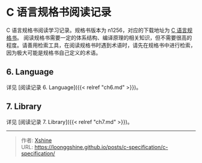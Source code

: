 # C 语言规格书阅读记录


C 语言规格书阅读学习记录。规格书版本为 n1256，对应的下载地址为 [C 语言规格书](https://www.open-std.org/jtc1/sc22/wg14/www/docs/n1256.pdf)。
阅读规格书需要一定的体系结构、编译原理的相关知识，但不需要很高的程度。请善用检索工具，在阅读规格书时遇到术语时，请先在规格书中进行检索，因为极大可能是规格书自己定义的术语。

<!--more-->

## 6. Language

详见 [阅读记录 6. Language]({{< relref "ch6.md" >}})。

## 7. Library

详见 [阅读记录 7. Library]({{< relref "ch7.md" >}})。


---

> 作者: [Xshine](https://github.com/LoongGshine)  
> URL: https://loonggshine.github.io/posts/c-specification/c-specification/  

